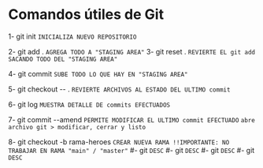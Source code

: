 # Comandos útiles de Git

1- git init                     ` INICIALIZA NUEVO REPOSITORIO `

2- git add .                    ` AGREGA TODO A "STAGING AREA" `
3- git reset .                  ` REVIERTE EL git add SACANDO TODO DEL "STAGING AREA" `

4- git commit                   ` SUBE TODO LO QUE HAY EN "STAGING AREA" `

5- git checkout -- .            `REVIERTE ARCHIVOS AL ESTADO DEL ULTIMO commit`

6- git log                      `MUESTRA DETALLE DE commits EFECTUADOS`

7- git commit --amend           `PERMITE MODIFICAR EL ULTIMO commit EFECTUADO` 
                                `abre archivo git > modificar, cerrar y listo`

8- git checkout -b rama-heroes  `CREAR NUEVA RAMA !!IMPORTANTE: NO TRABAJAR EN RAMA "main" / "master"`
#- git                          `DESC`
#- git                          `DESC`
#- git                          `DESC`
#- git                          `DESC`


